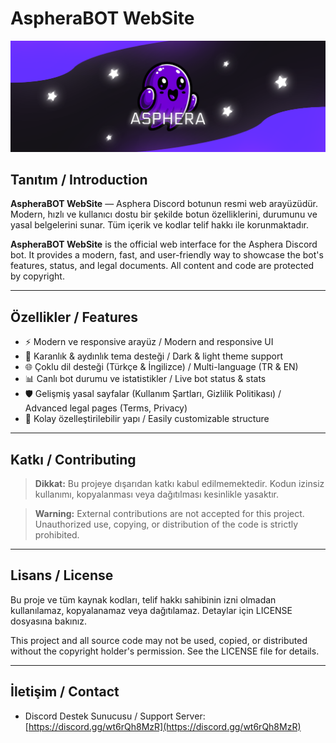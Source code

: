 # AspheraBOT WebSite

![AspheraBOT Logo](public/images/Asphera%20BANNER.png)

## Tanıtım / Introduction

**AspheraBOT WebSite** — Asphera Discord botunun resmi web arayüzüdür. Modern, hızlı ve kullanıcı dostu bir şekilde botun özelliklerini, durumunu ve yasal belgelerini sunar. Tüm içerik ve kodlar telif hakkı ile korunmaktadır.

**AspheraBOT WebSite** is the official web interface for the Asphera Discord bot. It provides a modern, fast, and user-friendly way to showcase the bot's features, status, and legal documents. All content and code are protected by copyright.

---

## Özellikler / Features

- ⚡ Modern ve responsive arayüz / Modern and responsive UI
- 🌙 Karanlık & aydınlık tema desteği / Dark & light theme support
- 🌐 Çoklu dil desteği (Türkçe & İngilizce) / Multi-language (TR & EN)
- 📊 Canlı bot durumu ve istatistikler / Live bot status & stats
- 🛡️ Gelişmiş yasal sayfalar (Kullanım Şartları, Gizlilik Politikası) / Advanced legal pages (Terms, Privacy)
- 🎨 Kolay özelleştirilebilir yapı / Easily customizable structure

---

## Katkı / Contributing

> **Dikkat:** Bu projeye dışarıdan katkı kabul edilmemektedir. Kodun izinsiz kullanımı, kopyalanması veya dağıtılması kesinlikle yasaktır.

> **Warning:** External contributions are not accepted for this project. Unauthorized use, copying, or distribution of the code is strictly prohibited.

---

## Lisans / License

Bu proje ve tüm kaynak kodları, telif hakkı sahibinin izni olmadan kullanılamaz, kopyalanamaz veya dağıtılamaz. Detaylar için LICENSE dosyasına bakınız.

This project and all source code may not be used, copied, or distributed without the copyright holder's permission. See the LICENSE file for details.

---

## İletişim / Contact

- Discord Destek Sunucusu / Support Server: [https://discord.gg/wt6rQh8MzR](https://discord.gg/wt6rQh8MzR)
